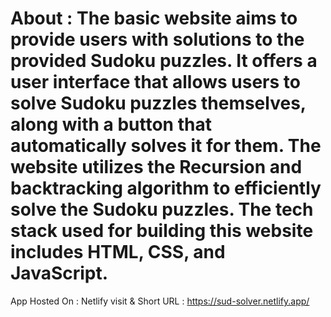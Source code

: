 # About :  The basic website aims to provide users with solutions to the provided Sudoku puzzles. It offers a user interface that allows users to solve Sudoku puzzles themselves, along with a button that automatically solves it for them. The website utilizes the Recursion and backtracking algorithm to efficiently solve the Sudoku puzzles. The tech stack used for building this website includes HTML, CSS, and JavaScript.
App Hosted On : Netlify
visit & Short URL : https://sud-solver.netlify.app/
